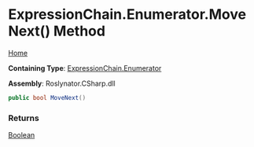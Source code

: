 # ExpressionChain\.Enumerator\.MoveNext\(\) Method

[Home](../../../../../README.md)

**Containing Type**: [ExpressionChain.Enumerator](../README.md)

**Assembly**: Roslynator\.CSharp\.dll

```csharp
public bool MoveNext()
```

### Returns

[Boolean](https://docs.microsoft.com/en-us/dotnet/api/system.boolean)

